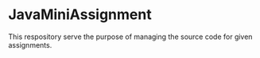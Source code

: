 # JavaMiniAssignment
This respository serve the purpose of managing the source code for given assignments.

